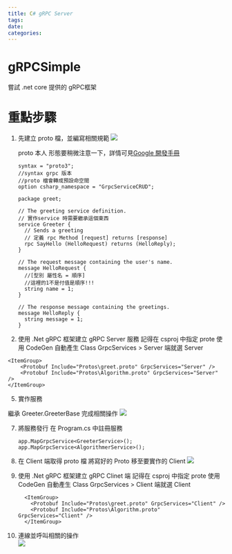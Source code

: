 ```yaml
---
title: C# gRPC Server
tags:
date:
categories:
---
```


# gRPCSimple
嘗試 .net core 提供的 gRPC框架
# 重點步驟
1. 先建立 proto 檔，並編寫相關規範
![](https://i.imgur.com/fmWBnYq.png)
    
    proto 本人
    形態要稍微注意一下，詳情可見[Google 開發手冊](https://developers.google.com/protocol-buffers/docs/proto3)
    
    
    ```csharp= 
    syntax = "proto3";
    //syntax grpc 版本 
    //proto 檔會轉成預設命空間
    option csharp_namespace = "GrpcServiceCRUD";

    package greet;

    // The greeting service definition.
    // 實作service 時需要繼承這個東西 
    service Greeter {
      // Sends a greeting
      // 定義 rpc Method [request] returns [response]
      rpc SayHello (HelloRequest) returns (HelloReply);
    }

    // The request message containing the user's name.
    message HelloRequest {
      //[型別 屬性名 = 順序]
      //這裡的1不是付值是順序!!!
      string name = 1;
    }

    // The response message containing the greetings.
    message HelloReply {
      string message = 1;
    }
    ```
    
3. 使用 .Net gRPC 框架建立 gRPC Server 服務
    記得在 csproj 中指定 prote 使用 CodeGen 自動產生 Class
    GrpcServices > Server 端就選 Server
```csharp=
<ItemGroup>
    <Protobuf Include="Protos\greet.proto" GrpcServices="Server" />
    <Protobuf Include="Protos\Algorithm.proto" GrpcServices="Server" />
</ItemGroup>
```   
5. 實作服務

繼承 Greeter.GreeterBase 完成相關操作 
![](https://i.imgur.com/Ui56Tst.png)

7. 將服務發行
     在 Program.cs 中註冊服務
    ```csharp=
    app.MapGrpcService<GreeterService>();
    app.MapGrpcService<AlgorithmerService>();
    ```

9. 在 Client 端取得 proto 檔
    將寫好的 Proto 移至要實作的 Client
![](https://i.imgur.com/OjDVuyp.png)

11. 使用 .Net gRPC 框架建立 gRPC Clinet 端
    記得在 csproj 中指定 prote 使用 CodeGen 自動產生 Class
    GrpcServices > Client 端就選 Client
    ```csharp=
      <ItemGroup>
        <Protobuf Include="Protos\greet.proto" GrpcServices="Client" />
        <Protobuf Include="Protos\Algorithm.proto" GrpcServices="Client" />
      </ItemGroup>
    ```
    
13. 連線並呼叫相關的操作  
![](https://i.imgur.com/adW0Q9f.png)
